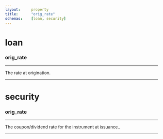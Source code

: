```yaml
---
layout:     property
title:      "orig_rate"
schemas:    [loan, security]
---
```


# loan

### orig_rate

---

The rate at origination.

--- 

# security

### orig_rate

---

The coupon/dividend rate for the instrument at issuance..

--- 
